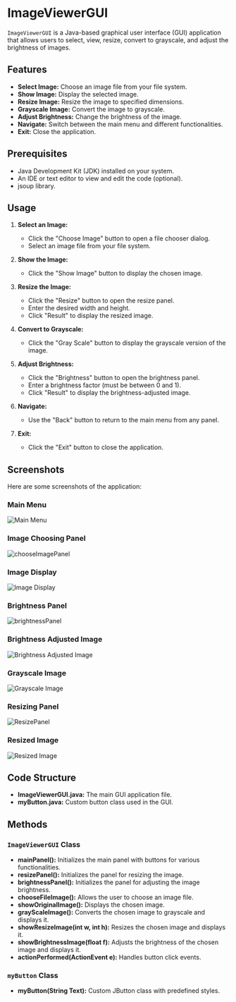 # ImageViewerGUI

`ImageViewerGUI` is a Java-based graphical user interface (GUI) application that allows users to select, view, resize, convert to grayscale, and adjust the brightness of images. 

## Features

- **Select Image:** Choose an image file from your file system.
- **Show Image:** Display the selected image.
- **Resize Image:** Resize the image to specified dimensions.
- **Grayscale Image:** Convert the image to grayscale.
- **Adjust Brightness:** Change the brightness of the image.
- **Navigate:** Switch between the main menu and different functionalities.
- **Exit:** Close the application.

## Prerequisites

- Java Development Kit (JDK) installed on your system.
- An IDE or text editor to view and edit the code (optional).
- jsoup library.

## Usage

1. **Select an Image:**
   - Click the "Choose Image" button to open a file chooser dialog.
   - Select an image file from your file system.

2. **Show the Image:**
   - Click the "Show Image" button to display the chosen image.

3. **Resize the Image:**
   - Click the "Resize" button to open the resize panel.
   - Enter the desired width and height.
   - Click "Result" to display the resized image.

4. **Convert to Grayscale:**
   - Click the "Gray Scale" button to display the grayscale version of the image.

5. **Adjust Brightness:**
   - Click the "Brightness" button to open the brightness panel.
   - Enter a brightness factor (must be between 0 and 1).
   - Click "Result" to display the brightness-adjusted image.

6. **Navigate:**
   - Use the "Back" button to return to the main menu from any panel.

7. **Exit:**
   - Click the "Exit" button to close the application.

## Screenshots

Here are some screenshots of the application:

### Main Menu
![Main Menu](https://github.com/Kosar-Gari/ImageViewer/blob/main/ImageViewerPanels/1.mainPanel.png?raw=true)
### Image Choosing Panel
![chooseImagePanel](https://github.com/Kosar-Gari/ImageViewer/blob/main/ImageViewerPanels/1.1.chooseImagePanel.png?raw=true)
### Image Display
![Image Display](https://github.com/Kosar-Gari/ImageViewer/blob/main/ImageViewerPanels/1.2.showImagePanel.png?raw=true)
### Brightness Panel
![brightnessPanel](https://github.com/Kosar-Gari/ImageViewer/blob/main/ImageViewerPanels/1.3.brightnessPanel.png?raw=true)
### Brightness Adjusted Image
![Brightness Adjusted Image](https://github.com/Kosar-Gari/ImageViewer/blob/main/ImageViewerPanels/1.3.1.brightnessChangedImage.png?raw=true)
### Grayscale Image
![Grayscale Image](https://github.com/Kosar-Gari/ImageViewer/blob/main/ImageViewerPanels/1.4.grayScaleShowPanel.png?raw=true)
### Resizing Panel
![ResizePanel](https://github.com/Kosar-Gari/ImageViewer/blob/main/ImageViewerPanels/1.5.resizePanel.png?raw=true)
### Resized Image
![Resized Image](https://github.com/Kosar-Gari/ImageViewer/blob/main/ImageViewerPanels/1.5.1.resizedImagePanel.png?raw=true)
## Code Structure

- **ImageViewerGUI.java:** The main GUI application file.
- **myButton.java:** Custom button class used in the GUI.

## Methods

### `ImageViewerGUI` Class

- **mainPanel():** Initializes the main panel with buttons for various functionalities.
- **resizePanel():** Initializes the panel for resizing the image.
- **brightnessPanel():** Initializes the panel for adjusting the image brightness.
- **chooseFileImage():** Allows the user to choose an image file.
- **showOriginalImage():** Displays the chosen image.
- **grayScaleImage():** Converts the chosen image to grayscale and displays it.
- **showResizeImage(int w, int h):** Resizes the chosen image and displays it.
- **showBrightnessImage(float f):** Adjusts the brightness of the chosen image and displays it.
- **actionPerformed(ActionEvent e):** Handles button click events.

### `myButton` Class

- **myButton(String Text):** Custom JButton class with predefined styles.
